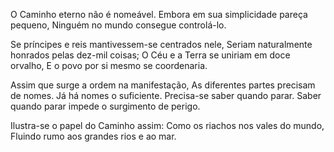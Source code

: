 O Caminho eterno não é nomeável.
Embora em sua simplicidade pareça pequeno,
Ninguém no mundo consegue controlá-lo.

Se príncipes e reis mantivessem-se centrados nele,
Seriam naturalmente honrados pelas dez-mil coisas;
O Céu e a Terra se uniriam em doce orvalho,
E o povo por si mesmo se coordenaria.

Assim que surge a ordem na manifestação,
As diferentes partes precisam de nomes.
Já há nomes o suficiente.
Precisa-se saber quando parar.
Saber quando parar impede o surgimento de perigo.

Ilustra-se o papel do Caminho assim:
Como os riachos nos vales do mundo,
Fluindo rumo aos grandes rios e ao mar.